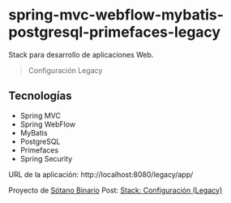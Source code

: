 # spring-mvc-webflow-mybatis-postgresql-primefaces-legacy

Stack para desarrollo de aplicaciones Web.

> Configuración Legacy

## Tecnologías

- Spring MVC
- Spring WebFlow
- MyBatis
- PostgreSQL
- Primefaces
- Spring Security

URL de la aplicación: http://localhost:8080/legacy/app/

Proyecto de [Sótano Binario](https://sotanobinario.net)
Post: [Stack: Configuración (Legacy)](https://sotanobinario.net/2019/03/05/stack-configuracion-legacy/)
